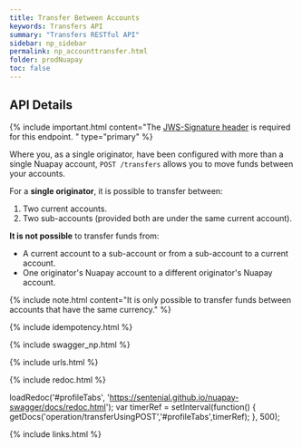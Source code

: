 ```yaml
---
title: Transfer Between Accounts
keywords: Transfers API
summary: "Transfers RESTful API"
sidebar: np_sidebar
permalink: np_accounttransfer.html
folder: prodNuapay
toc: false
---
```


## API Details

{% include important.html content="The [JWS-Signature header](np_secjws.html) is required for this endpoint. " type="primary" %}

Where you, as a single originator, have been configured with more than a single Nuapay account, `POST /transfers` allows you to move funds between your accounts.

For a **single originator**, it is possible to transfer between:

1. Two current accounts.
1. Two sub-accounts (provided both are under the same current account).

**It is not possible** to transfer funds from:

* A current account to a sub-account or from a sub-account to a current account.
* One originator's Nuapay account to a different originator's Nuapay account.

{% include note.html content="It is only possible to transfer funds between accounts that have the same currency." %}

{% include idempotency.html %}

{% include swagger_np.html %}

{% include urls.html %}


<ul id="profileTabs" class="nav nav-tabs">


</ul>

{% include redoc.html %}

loadRedoc('#profileTabs', 'https://sentenial.github.io/nuapay-swagger/docs/redoc.html');
var timerRef = setInterval(function() { getDocs('operation/transferUsingPOST','#profileTabs',timerRef); }, 500);


</script>


<div id="mydiv"></div>
</div>
</div>


{% include links.html %}
